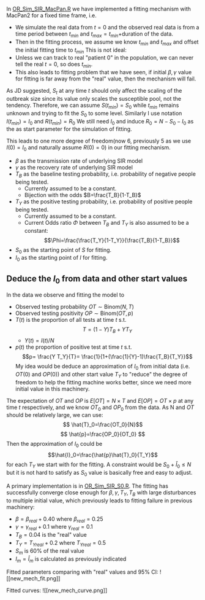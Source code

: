 In [OR_Sim_SIR_MacPan.R](OR_Sim_SIR_MacPan.R) we have implemented a fitting mechanism with MacPan2 for a fixed time frame, i.e. 
- We simulate the real data from $t=0$ and the observed real data is from a time period between $t_{min}$ and $t_{max}=t_{min}+$duration of the data.
- Then in the fitting process, we assume we know $t_{min}$ and $t_{max}$ and offset the initial fitting time to $t_{min}$
This is not ideal:
- Unless we can track to real "patient 0" in the population, we can never tell the real $t=0$, so does $t_{min}$.
- This also leads to fitting problem that we have seen, if initial $\beta, \gamma$ value for fitting is far away from the "real" value, then the mechanism will fail.

As JD suggested, $S_t$ at any time $t$ should only affect the scaling of the outbreak size since its value only scales the susceptible pool, not the tendency.
Therefore, we can assume $S(t_{min})=S_0$ while $t_{min}$ remains unknown and trying to fit the $S_0$ to some level.
Similarly I use notation $I(t_{min})=I_0$ and $R(t_{min})=R_0$
We still need $I_0$ and induce $R_0=N-S_0-I_0$ as the as start parameter for the simulation of fitting.

This leads to one more degree of freedom(now 6, previously 5 as we use $I(0)=I_0$ and naturally assume $R(0)=0$) in our fitting mechanism.
- $\beta$ as the transmission rate of underlying SIR model
- $\gamma$ as the recovery rate of underlying SIR model
- $T_B$ as the baseline testing probability, i.e. probability of negative people being tested.
	- Currently assumed to be a constant.
	- Bijection with the odds $B=\frac{T_B}{1-T_B}$
- $T_Y$ as the positive testing probability, i.e. probability of positive people being tested.
	- Currently assumed to be a constant.
	- Current Odds ratio $\Phi$ between $T_B$ and $T_Y$ is also assumed to be a constant: $$\Phi=\frac{\frac{T_Y}{1-T_Y}}{\frac{T_B}{1-T_B}}$$
- $S_0$ as the starting point of $S$ for fitting.
- $I_0$ as the starting point of $I$ for fitting.


## Deduce the $I_0$ from data and other start values 
In the data we observe and fitting the model to
- Observed testing probability $OT \sim \text{Binom}(N,T)$ 
- Observed testing positivity $OP \sim \text{Binom}(OT,p)$ 
- $T(t)$ is the proportion of all tests at time $t$ s.t. $$T= (1-Y) T_B + Y T_Y $$
	- $Y(t)=I(t)/N$
- $p(t)$ the proportion of positive test at time $t$ s.t. $$p= \frac{Y T_Y}{T}= \frac{1}{1+(\frac{1}{Y}-1)\frac{T_B}{T_Y}}$$
My idea would be deduce an approximation of $I_0$ from initial data (i.e. $OT(0)$ and $OP(0)$) and other start value $T_Y$ to "reduce" the degree of freedom to help the fitting machine works better, since we need more initial value in this machinery.

The expectation of $OT$ and $OP$ is $E[OT]=N\times T$ and $E[OP]=OT \times p$ at any time $t$ respectively, and we know $OT_0$ and $OP_0$ from the data. As N and $OT$ should be relatively large, we can use:
$$ \hat{T}_0=\frac{OT_0}{N}$$$$ \hat{p}=\frac{OP_0}{OT_0} $$
Then the approximation of $I_0$ could be $$\hat{I}_0=\frac{\hat{p}\hat{T}_0}{T_Y}$$for each $T_Y$ we start with for the fitting.
A constraint would be $S_0+\hat{I}_0 \leq N$ but it is not hard to satisfy as $S_0$ value is basically free and easy to adjust.

A primary implementation is in [OR_Sim_SIR_S0.R](OR_Sim_SIR_S0.R).
The fitting has successfully converge close enough for $\beta, \gamma, T_Y, T_B$ with large disturbances to multiple initial value, which previously leads to fitting failure in previous machinery:
- $\beta = \beta_{real}+0.40$ where  $\beta_{real}=0.25$
- $\gamma = \gamma_{real} + 0.1$ where $\gamma_{real}=0.1$ 
- $T_B=0.04$ is the "real" value 
- $T_Y=T_{Y real}+0.2$ where $T_{Y real}= 0.5$
- $S_m$ is 60% of the real value
- $I_m=\hat{I}_m$ is calculated as previously indicated

Fitted parameters comparing with "real" values and 95% CI:
![[new_mech_fit.png]]




Fitted curves:
![[new_mech_curve.png]]




